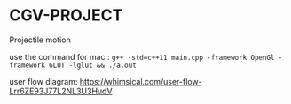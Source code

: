 # CGV-PROJECT
 Projectile motion


use the command for mac : 
`g++ -std=c++11 main.cpp -framework OpenGl -framework GLUT -lglut && ./a.out`

user flow diagram:
https://whimsical.com/user-flow-Lrr6ZE93J77L2NL3U3HudV



